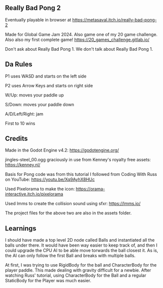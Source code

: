 Really Bad Pong 2
-
Eventually playable in browser at https://metasaval.itch.io/really-bad-pong-2

Made for Global Game Jam 2024. Also game one of my 20 game challenge. Also also my first complete game!
https://20_games_challenge.gitlab.io/

Don't ask about Really Bad Pong 1. We don't talk about Really Bad Pong 1.


Da Rules
-
P1 uses WASD and starts on the left side

P2 uses Arrow Keys and starts on right side

W/Up: moves your paddle up

S/Down: moves your paddle down

A/D/Left/Right: jam

First to 10 wins


Credits
-
Made in the Godot Engine v4.2: https://godotengine.org/

jingles-steel_00.ogg graciously in use from Kenney's royalty free assets: https://kenney.nl/

Basis for Pong code was from this tutorial I followed from Coding With Russ on YouTube: https://youtu.be/Xq9AyhX8HUc

Used Pixelorama to make the icon: https://orama-interactive.itch.io/pixelorama

Used lmms to create the collision sound using sfxr:  https://lmms.io/

The project files for the above two are also in the assets folder.

Learnings
-
I should have made a top level 2D node called Balls and instantiated all the balls under there. It would have been way easier to keep track of, and then I could upgrade the CPU AI to be able move torwards the ball closest it. As is, the AI can only follow the first Ball and breaks with multiple balls.

At first, I was trying to use RigidBody for the ball and CharacterBody for the player paddle. This made dealing with gravity difficult for a newbie. After watching Russ' tutorial, using CharacterBody for the Ball and a regular StaticBody for the Player was much easier.
